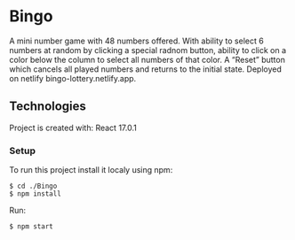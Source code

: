# Bingo
A mini number game with 48 numbers offered. With ability to select 6 numbers at random by clicking a special radnom button, ability to click on a color below the column to select all numbers of that color.
A “Reset” button which cancels all played numbers and returns to the initial state. Deployed on netlify bingo-lottery.netlify.app.

## Technologies

Project is created with:
React 17.0.1


### Setup
To run this project install it localy using npm:

```
$ cd ./Bingo
$ npm install 
```


Run:
```
$ npm start
